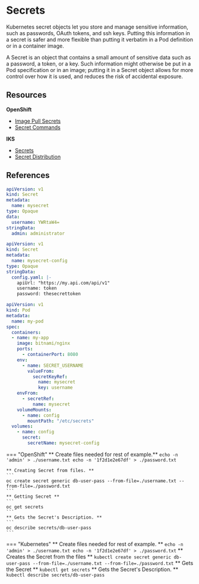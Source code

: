 # Secrets

Kubernetes secret objects let you store and manage sensitive information, such as passwords, OAuth tokens, and ssh keys. Putting this information in a secret is safer and more flexible than putting it verbatim in a Pod definition or in a container image.

A Secret is an object that contains a small amount of sensitive data such as a password, a token, or a key. Such information might otherwise be put in a Pod specification or in an image; putting it in a Secret object allows for more control over how it is used, and reduces the risk of accidental exposure.


## Resources

**OpenShift**
- [Image Pull Secrets](https://docs.openshift.com/container-platform/4.13/openshift_images/managing_images/using-image-pull-secrets.html)
- [Secret Commands](https://docs.openshift.com/container-platform/4.13/cli_reference/openshift_cli/developer-cli-commands.html#oc-create-secret-generic)

**IKS**
- [Secrets](https://kubernetes.io/docs/concepts/configuration/secret/)
- [Secret Distribution](https://kubernetes.io/docs/tasks/inject-data-application/distribute-credentials-secure/)

## References

```yaml
apiVersion: v1
kind: Secret
metadata:
  name: mysecret
type: Opaque
data:
  username: YWRtaW4=
stringData:
  admin: administrator
```

```yaml
apiVersion: v1
kind: Secret
metadata:
  name: mysecret-config
type: Opaque
stringData:
  config.yaml: |-
    apiUrl: "https://my.api.com/api/v1"
    username: token
    password: thesecrettoken
```

```yaml
apiVersion: v1
kind: Pod
metadata:
  name: my-pod
spec:
  containers:
  - name: my-app
    image: bitnami/nginx
    ports:
      - containerPort: 8080
    env:
      - name: SECRET_USERNAME
        valueFrom:
          secretKeyRef:
            name: mysecret
            key: username
    envFrom:
      - secretRef:
          name: mysecret
    volumeMounts:
      - name: config
        mountPath: "/etc/secrets"
  volumes:
    - name: config
      secret:
        secretName: mysecret-config
```

=== "OpenShift"
    ** Create files needed for rest of example.**
    ```
    echo -n 'admin' > ./username.txt
    echo -n '1f2d1e2e67df' > ./password.txt
    ```

    ** Creating Secret from files. **
    ```
    oc create secret generic db-user-pass --from-file=./username.txt --from-file=./password.txt
    ```
    ** Getting Secret **
    ```
    oc get secrets
    ```
    ** Gets the Secret's Description. **
    ```
    oc describe secrets/db-user-pass
    ```

=== "Kubernetes"
    ** Create files needed for rest of example. **
    ```
    echo -n 'admin' > ./username.txt
    echo -n '1f2d1e2e67df' > ./password.txt
    ```
    ** Creates the Secret from the files **
    ```
    kubectl create secret generic db-user-pass --from-file=./username.txt --from-file=./password.txt
    ```
    ** Gets the Secret **
    ```
    kubectl get secrets
    ```
    ** Gets the Secret's Description. **
    ```
    kubectl describe secrets/db-user-pass
    ```